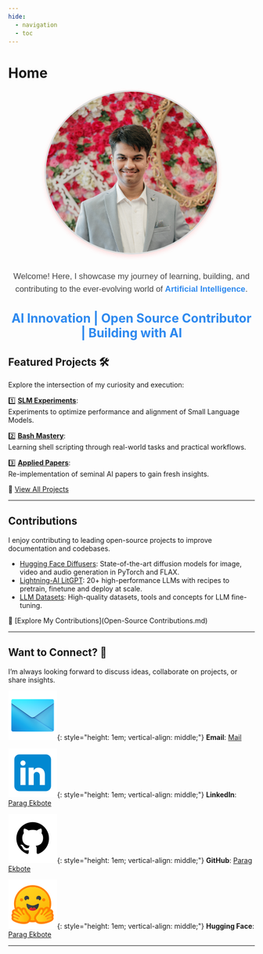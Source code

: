 ```yaml
---
hide:
  - navigation
  - toc
---
```

# **Home**  

<!-- Personal Picture and Introduction -->
<div style="
    text-align: center; 
    font-family: Arial, sans-serif; 
    line-height: 1.6; 
    color: #444;
">
    <img 
        src="Personal-Pic2-1.jpg" 
        alt="Personal Pic" 
        style="
            width: 350px; 
            border-radius: 50%; 
            border: 3px solid #ddd; 
            box-shadow: 0 4px 8px rgba(255, 99, 99, 0.2); 
            margin-bottom: 15px;
        ">
    <p style="font-size: 1.2em; margin-top: 10px;">
        Welcome! Here, I showcase my journey of learning, building, and contributing to the ever-evolving world of 
        <strong style="color: #2d89ef;">Artificial Intelligence</strong>.
    </p>
</div>

<!-- Section Title -->
<h2 style="
    text-align: center; 
    font-size: 1.8em; 
    font-weight: bold; 
    margin-top: 30px; 
    color: #2d89ef;
">
    AI Innovation | Open Source Contributor | Building with AI 
</h2>

## **Featured Projects** 🛠️  
Explore the intersection of my curiosity and execution:  

1️⃣ **[SLM Experiments](https://github.com/ParagEkbote/slm-experiments)**:  
Experiments to optimize performance and alignment of Small Language Models.  

2️⃣ **[Bash Mastery](https://github.com/ParagEkbote/bash-mastery)**:  
Learning shell scripting through real-world tasks and practical workflows.  

3️⃣ **[Applied Papers](https://github.com/ParagEkbote/applied-papers)**:  
Re-implementation of seminal AI papers to gain fresh insights.  

🎯 [View All Projects](Projects.md)

---

## **Contributions**  
I enjoy contributing to leading open-source projects to improve documentation and codebases.  

- [Hugging Face Diffusers](https://github.com/huggingface/diffusers): State-of-the-art diffusion models for image, video and audio generation in PyTorch and FLAX.  
- [Lightning-AI LitGPT](https://github.com/Lightning-AI/litgpt): 20+ high-performance LLMs with recipes to pretrain, finetune and deploy at scale.  
- [LLM Datasets](https://github.com/mlabonne/llm-datasets): High-quality datasets, tools and concepts for LLM fine-tuning.  

📂 [Explore My Contributions](Open-Source Contributions.md)  
 
---

## **Want to Connect?** 🤝  

I’m always looking forward to discuss ideas, collaborate on projects, or share insights.

<!-- Email -->
![alt text](image-9.png){: style="height: 1em; vertical-align: middle;"} **Email**: [Mail](mailto:paragekbote23@gmail.com)

<!-- LinkedIn -->
![alt text](image-7.png){: style="height: 1em; vertical-align: middle;"} **LinkedIn**: [Parag Ekbote](https://www.linkedin.com/in/parag-ekbote/)

<!-- GitHub -->
![alt text](image-8.png){: style="height: 1em; vertical-align: middle;"} **GitHub**: [Parag Ekbote](https://github.com/ParagEkbote/)

<!-- Hugging Face -->
![alt text](image-10.png){: style="height: 1em; vertical-align: middle;"} **Hugging Face**: [Parag Ekbote](https://huggingface.co/AINovice2005)


---

